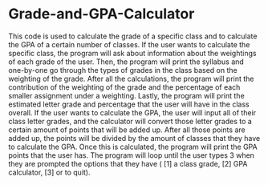 # Grade-and-GPA-Calculator
This code is used to calculate the grade of a specific class and to calculate the GPA of a certain number of classes. If the user wants to calculate the specific class, the program will ask about information about the weightings of each grade of the user. Then, the program will print the syllabus and one-by-one go through the types of grades in the class based on the weighting of the grade. After all the calculations, the program will print the contribution of the weighting of the grade and the percentage of each smaller assignment under a weighting. Lastly, the program will print the estimated letter grade and percentage that the user will have in the class overall. If the user wants to calculate the GPA, the user will input all of their class letter grades, and the calculator will convert those letter grades to a certain amount of points that will be added up. After all those points are added up, the points will be divided by the amount of classes that they have to calculate the GPA. Once this is calculated, the program will print the GPA points that the user has. The program will loop until the user types 3 when they are prompted the options that they have ( [1] a class grade, [2] GPA calculator, [3] or to quit).
